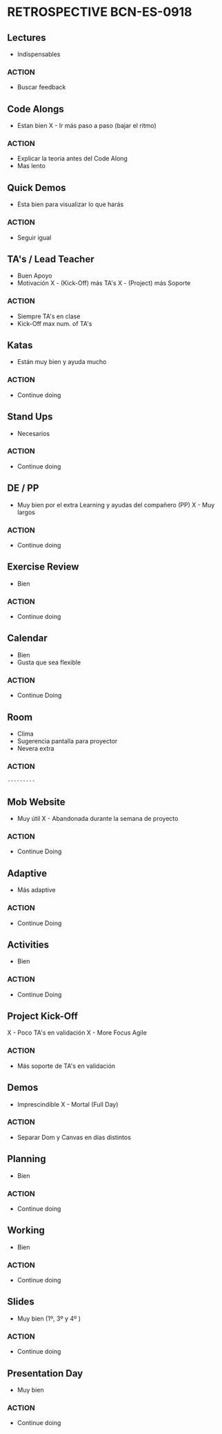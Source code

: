# RETROSPECTIVE BCN-ES-0918

## Lectures
- Indispensables

### ACTION
- Buscar feedback


## Code Alongs
- Estan bien 
X - Ir más paso a paso (bajar el ritmo)

### ACTION
- Explicar la teoria antes del Code Along
- Mas lento

## Quick Demos
- Esta bien para visualizar lo que harás

### ACTION
- Seguir igual

## TA's / Lead Teacher
- Buen Apoyo 
- Motivación
X - (Kick-Off) más TA's
X - (Project) más Soporte 

### ACTION
- Siempre TA's en clase
- Kick-Off max num. of TA's

## Katas
- Están muy bien y ayuda mucho

### ACTION
- Continue doing

## Stand Ups
- Necesarios 


### ACTION
- Continue doing


## DE / PP
- Muy bien por el extra Learning y ayudas del compañero (PP)
X - Muy largos 

### ACTION
- Continue doing

## Exercise Review
- Bien

### ACTION
- Continue doing

## Calendar
- Bien
- Gusta que sea flexible

### ACTION
- Continue Doing

## Room
- Clima
- Sugerencia pantalla para proyector 
- Nevera extra

### ACTION 
` --------- `

## Mob Website
- Muy útil 
X - Abandonada durante la semana de proyecto

### ACTION
- Continue Doing

## Adaptive
- Más adaptive 
 
### ACTION
- Continue Doing

## Activities
- Bien 

### ACTION
- Continue Doing

## Project Kick-Off
X - Poco TA's en validación
X - More Focus Agile

### ACTION
- Más soporte de TA's en validación

## Demos
- Imprescindible 
X - Mortal (Full Day)

### ACTION
- Separar Dom y Canvas en días distintos

## Planning
- Bien 

### ACTION
- Continue doing

## Working 
- Bien

### ACTION
- Continue doing


## Slides
- Muy bien (1º, 3º y 4º )

### ACTION
- Continue doing

## Presentation Day
- Muy bien

### ACTION
- Continue doing
